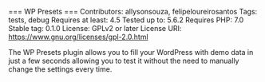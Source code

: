 === WP Presets ===
Contributors: allysonsouza, felipeloureirosantos
Tags: tests, debug
Requires at least: 4.5
Tested up to: 5.6.2
Requires PHP: 7.0
Stable tag: 0.1.0
License: GPLv2 or later
License URI: https://www.gnu.org/licenses/gpl-2.0.html

The WP Presets plugin allows you to fill your WordPress with demo data in just a few seconds allowing you to test it without the need to manually change the settings every time.
